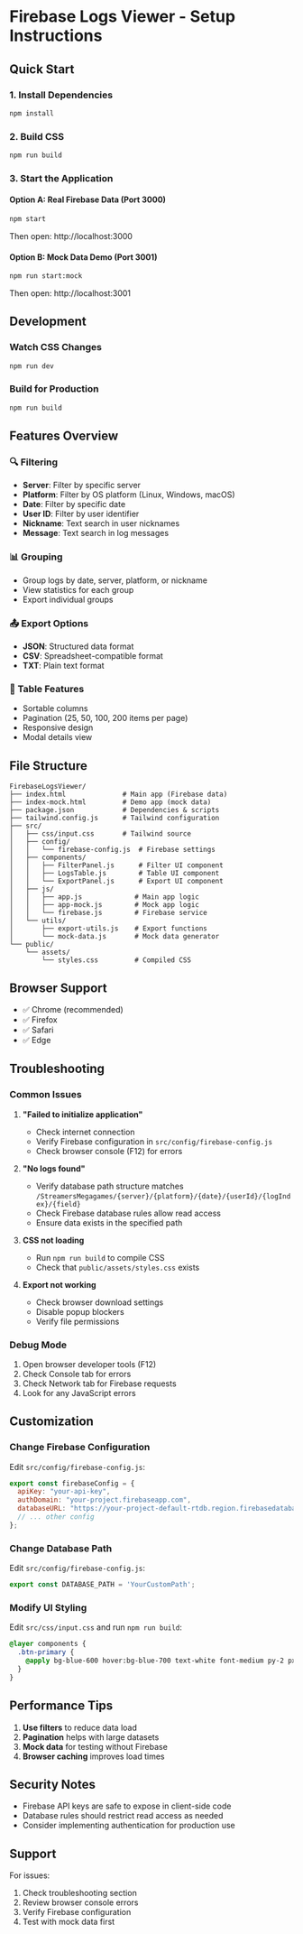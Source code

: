 # Firebase Logs Viewer - Setup Instructions

## Quick Start

### 1. Install Dependencies
```bash
npm install
```

### 2. Build CSS
```bash
npm run build
```

### 3. Start the Application

#### Option A: Real Firebase Data (Port 3000)
```bash
npm start
```
Then open: http://localhost:3000

#### Option B: Mock Data Demo (Port 3001)
```bash
npm run start:mock
```
Then open: http://localhost:3001

## Development

### Watch CSS Changes
```bash
npm run dev
```

### Build for Production
```bash
npm run build
```

## Features Overview

### 🔍 Filtering
- **Server**: Filter by specific server
- **Platform**: Filter by OS platform (Linux, Windows, macOS)
- **Date**: Filter by specific date
- **User ID**: Filter by user identifier
- **Nickname**: Text search in user nicknames
- **Message**: Text search in log messages

### 📊 Grouping
- Group logs by date, server, platform, or nickname
- View statistics for each group
- Export individual groups

### 📤 Export Options
- **JSON**: Structured data format
- **CSV**: Spreadsheet-compatible format
- **TXT**: Plain text format

### 🎯 Table Features
- Sortable columns
- Pagination (25, 50, 100, 200 items per page)
- Responsive design
- Modal details view

## File Structure

```
FirebaseLogsViewer/
├── index.html              # Main app (Firebase data)
├── index-mock.html         # Demo app (mock data)
├── package.json            # Dependencies & scripts
├── tailwind.config.js      # Tailwind configuration
├── src/
│   ├── css/input.css       # Tailwind source
│   ├── config/
│   │   └── firebase-config.js  # Firebase settings
│   ├── components/
│   │   ├── FilterPanel.js      # Filter UI component
│   │   ├── LogsTable.js        # Table UI component
│   │   └── ExportPanel.js      # Export UI component
│   ├── js/
│   │   ├── app.js             # Main app logic
│   │   ├── app-mock.js        # Mock app logic
│   │   └── firebase.js        # Firebase service
│   └── utils/
│       ├── export-utils.js    # Export functions
│       └── mock-data.js       # Mock data generator
└── public/
    └── assets/
        └── styles.css         # Compiled CSS
```

## Browser Support

- ✅ Chrome (recommended)
- ✅ Firefox
- ✅ Safari
- ✅ Edge

## Troubleshooting

### Common Issues

1. **"Failed to initialize application"**
   - Check internet connection
   - Verify Firebase configuration in `src/config/firebase-config.js`
   - Check browser console (F12) for errors

2. **"No logs found"**
   - Verify database path structure matches `/StreamersMegagames/{server}/{platform}/{date}/{userId}/{logIndex}/{field}`
   - Check Firebase database rules allow read access
   - Ensure data exists in the specified path

3. **CSS not loading**
   - Run `npm run build` to compile CSS
   - Check that `public/assets/styles.css` exists

4. **Export not working**
   - Check browser download settings
   - Disable popup blockers
   - Verify file permissions

### Debug Mode

1. Open browser developer tools (F12)
2. Check Console tab for errors
3. Check Network tab for Firebase requests
4. Look for any JavaScript errors

## Customization

### Change Firebase Configuration

Edit `src/config/firebase-config.js`:
```javascript
export const firebaseConfig = {
  apiKey: "your-api-key",
  authDomain: "your-project.firebaseapp.com",
  databaseURL: "https://your-project-default-rtdb.region.firebasedatabase.app",
  // ... other config
};
```

### Change Database Path

Edit `src/config/firebase-config.js`:
```javascript
export const DATABASE_PATH = 'YourCustomPath';
```

### Modify UI Styling

Edit `src/css/input.css` and run `npm run build`:
```css
@layer components {
  .btn-primary {
    @apply bg-blue-600 hover:bg-blue-700 text-white font-medium py-2 px-4 rounded-lg;
  }
}
```

## Performance Tips

1. **Use filters** to reduce data load
2. **Pagination** helps with large datasets
3. **Mock data** for testing without Firebase
4. **Browser caching** improves load times

## Security Notes

- Firebase API keys are safe to expose in client-side code
- Database rules should restrict read access as needed
- Consider implementing authentication for production use

## Support

For issues:
1. Check troubleshooting section
2. Review browser console errors
3. Verify Firebase configuration
4. Test with mock data first
